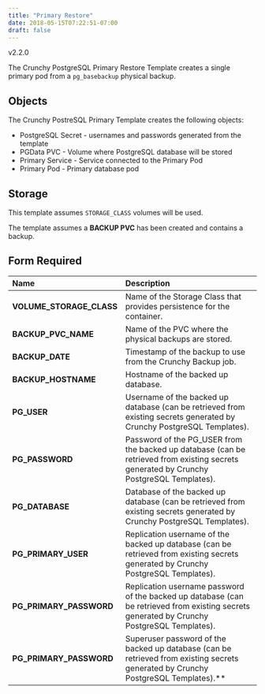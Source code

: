 ```yaml
---
title: "Primary Restore"
date: 2018-05-15T07:22:51-07:00
draft: false
---
```


v2.2.0

The Crunchy PostgreSQL Primary Restore Template creates a single primary pod from a `pg_basebackup` physical backup.

## Objects

The Crunchy PostreSQL Primary Template creates the following objects:

* PostgreSQL Secret - usernames and passwords generated from the template
* PGData PVC - Volume where PostgreSQL database will be stored
* Primary Service - Service connected to the Primary Pod
* Primary Pod - Primary database pod

## Storage

This template assumes `STORAGE_CLASS` volumes will be used.

The template assumes a **BACKUP PVC** has been created and contains a backup.

## Form Required
**Name**|**Description**
:-----|:-----
**VOLUME_STORAGE_CLASS**|Name of the Storage Class that provides persistence for the container.
**BACKUP_PVC_NAME**|Name of the PVC where the physical backups are stored.
**BACKUP_DATE**|Timestamp of the backup to use from the Crunchy Backup job.
**BACKUP_HOSTNAME**|Hostname of the backed up database.
**PG_USER**|Username of the backed up database (can be retrieved from existing secrets generated by Crunchy PostgreSQL Templates).
**PG_PASSWORD**|Password of the PG_USER from the backed up database (can be retrieved from existing secrets generated by Crunchy PostgreSQL Templates).
**PG_DATABASE**|Database of the backed up database (can be retrieved from existing secrets generated by Crunchy PostgreSQL Templates).
**PG_PRIMARY_USER**|Replication username of the backed up database (can be retrieved from existing secrets generated by Crunchy PostgreSQL Templates).
**PG_PRIMARY_PASSWORD**|Replication username password of the backed up database (can be retrieved from existing secrets generated by Crunchy PostgreSQL Templates).
**PG_PRIMARY_PASSWORD**|Superuser password of the backed up database (can be retrieved from existing secrets generated by Crunchy PostgreSQL Templates).**|Replication username password of the backed up database (can be retrieved from existing secrets generated by Crunchy PostgreSQL Templates).

